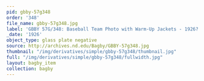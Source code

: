 ```yaml
---
pid: gbby-57g348
order: '348'
file_name: gbby-57g348.jpg
label: 'GBBY 57G/348: Baseball Team Photo with Warm-Up Jackets - 1926?'
_date: '1926'
object_type: glass plate negative
source: http://archives.nd.edu/Bagby/GBBY-57g348.jpg
thumbnail: "/img/derivatives/simple/gbby-57g348/thumbnail.jpg"
full: "/img/derivatives/simple/gbby-57g348/fullwidth.jpg"
layout: bagby_item
collection: bagby
---
```

